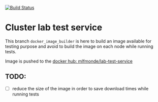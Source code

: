 [![Build Status](https://travis-ci.org/mlfmonde/cluster_lab_test_service.svg?branch=docker_image_builder)](https://travis-ci.org/mlfmonde/cluster_lab_test_service)

# Cluster lab test service

This branch ``docker_image_builder`` is here to build an image available for
testing purpose and avoid to build the image on each node while running tests.

Image is pushed to the [docker hub: mlfmonde/lab-test-service]()

## TODO:

* [ ] reduce the size of the image in order to save download times while
  running tests

